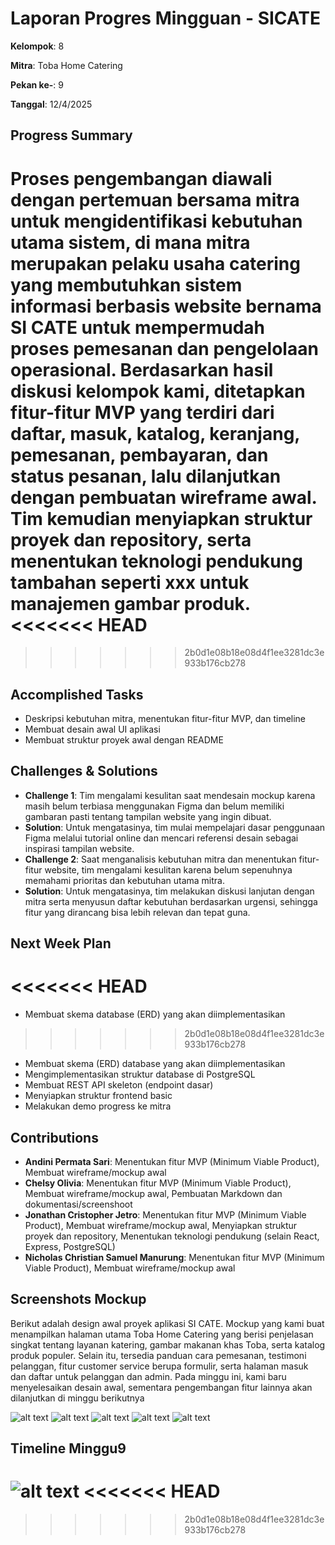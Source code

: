 # Laporan Progres Mingguan - SICATE
**Kelompok**: 8

**Mitra**: Toba Home Catering

**Pekan ke-**: 9

**Tanggal**: 12/4/2025


## Progress Summary
Proses pengembangan diawali dengan pertemuan bersama mitra untuk mengidentifikasi kebutuhan utama sistem, di mana mitra merupakan pelaku usaha catering yang membutuhkan sistem informasi berbasis website bernama SI CATE untuk mempermudah proses pemesanan dan pengelolaan operasional. Berdasarkan hasil diskusi kelompok kami, ditetapkan fitur-fitur MVP yang terdiri dari daftar, masuk, katalog, keranjang, pemesanan, pembayaran, dan status pesanan, lalu dilanjutkan dengan pembuatan wireframe awal. Tim kemudian menyiapkan struktur proyek dan repository, serta menentukan teknologi pendukung tambahan seperti xxx untuk manajemen gambar produk.
<<<<<<< HEAD
=======

>>>>>>> 2b0d1e08b18e08d4f1ee3281dc3e933b176cb278

## Accomplished Tasks
- Deskripsi kebutuhan mitra, menentukan fitur-fitur MVP, dan timeline
- Membuat desain awal UI aplikasi
- Membuat struktur proyek awal dengan README

## Challenges & Solutions
- **Challenge 1**: Tim mengalami kesulitan saat mendesain mockup karena masih belum terbiasa menggunakan Figma dan belum memiliki gambaran pasti tentang tampilan website yang ingin dibuat.
- **Solution**: Untuk mengatasinya, tim mulai mempelajari dasar penggunaan Figma melalui tutorial online dan mencari referensi desain sebagai inspirasi tampilan website.
- **Challenge 2**: Saat menganalisis kebutuhan mitra dan menentukan fitur-fitur website, tim mengalami kesulitan karena belum sepenuhnya memahami prioritas dan kebutuhan utama mitra.
- **Solution**: Untuk mengatasinya, tim melakukan diskusi lanjutan dengan mitra serta menyusun daftar kebutuhan berdasarkan urgensi, sehingga fitur yang dirancang bisa lebih relevan dan tepat guna.

## Next Week Plan
<<<<<<< HEAD
=======
- Membuat skema database (ERD) yang akan diimplementasikan
>>>>>>> 2b0d1e08b18e08d4f1ee3281dc3e933b176cb278
- Membuat skema (ERD) database yang akan diimplementasikan
- Mengimplementasikan struktur database di PostgreSQL
- Membuat REST API skeleton (endpoint dasar)
- Menyiapkan struktur frontend basic
- Melakukan demo progress ke mitra
  
## Contributions
- **Andini Permata Sari**: Menentukan fitur MVP (Minimum Viable Product), Membuat wireframe/mockup awal 
- **Chelsy Olivia**: Menentukan fitur MVP (Minimum Viable Product), Membuat wireframe/mockup awal, Pembuatan Markdown dan dokumentasi/screenshoot
- **Jonathan Cristopher Jetro**: Menentukan fitur MVP (Minimum Viable Product), Membuat wireframe/mockup awal, Menyiapkan struktur proyek dan repository, Menentukan teknologi pendukung (selain React, 
Express, PostgreSQL)
- **Nicholas Christian Samuel Manurung**: Menentukan fitur MVP (Minimum Viable Product), Membuat wireframe/mockup awal

## Screenshots Mockup 
Berikut adalah design awal proyek aplikasi SI CATE. Mockup yang kami buat menampilkan halaman utama Toba Home Catering yang berisi penjelasan singkat tentang layanan katering, gambar makanan khas Toba, serta katalog produk populer. Selain itu, tersedia panduan cara pemesanan, testimoni pelanggan, fitur customer service berupa formulir, serta halaman masuk dan daftar untuk pelanggan dan admin. Pada minggu ini, kami baru menyelesaikan desain awal, sementara pengembangan fitur lainnya akan dilanjutkan di minggu berikutnya

![alt text](1.png)
![alt text](2.png)
![alt text](3.png)
![alt text](4.png)
![alt text](5.png)

## Timeline Minggu9
![alt text](Timeline.png)
<<<<<<< HEAD
=======

>>>>>>> 2b0d1e08b18e08d4f1ee3281dc3e933b176cb278
